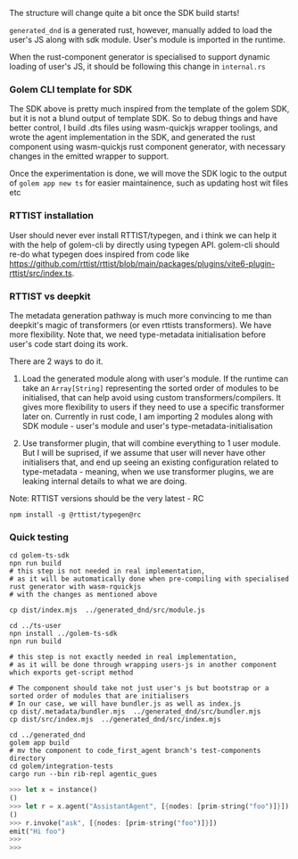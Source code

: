 The structure will change quite a bit once the SDK build starts!

`generated_dnd` is a generated rust, however, manually added to load the user's JS along with sdk module. User's module is imported 
in the runtime. 

When the rust-component generator is specialised to support dynamic loading of user's JS, it should be following this change
in `internal.rs`

### Golem CLI template for SDK

The SDK above is pretty much inspired from the template of the golem SDK, but it is not a blund output of template SDK.
So to debug things and have better control, I build .dts files using wasm-quickjs wrapper toolings, and wrote the agent implementation in the SDK,
and generated the rust component using wasm-quickjs rust component generator, with necessary changes in the emitted wrapper
to support.

Once the experimentation is done, we will move the SDK logic to the output of `golem app new ts` 
for easier maintainence, such as updating host wit files etc  

### RTTIST installation

User should never ever install RTTIST/typegen, and i think we can help it with the help of golem-cli by directly using typegen API.
golem-cli should re-do what typegen does inspired from code like https://github.com/rttist/rttist/blob/main/packages/plugins/vite6-plugin-rttist/src/index.ts.

### RTTIST vs deepkit

The metadata generation pathway is much more convincing to me than deepkit's magic of transformers (or even rttists transformers).
We have more flexibility. Note that, we need type-metadata initialisation before user's code start doing its work.

There are 2 ways to do it.
1. Load the generated module along with user's module. If the runtime can take an `Array[String]` representing the sorted order of modules 
to be initialised, that can help avoid using custom transformers/compilers. It gives more flexibility to users if they need to use a specific transformer later on.
Currently in rust code, I am importing 2 modules along with SDK module - user's module and user's type-metadata-initialisation

2. Use transformer plugin, that will combine everything to 1 user module. But I will be suprised, if we assume that user will never have other initialisers that,
and end up seeing an existing configuration related to type-metadata - meaning, when we use transformer plugins, we are leaking internal details to what we are doing.


Note: RTTIST versions should be the very latest - RC

```
npm install -g @rttist/typegen@rc
```

### Quick testing

```shell
cd golem-ts-sdk
npn run build
# this step is not needed in real implementation, 
# as it will be automatically done when pre-compiling with specialised rust generator with wasm-rquickjs
# with the changes as mentioned above

cp dist/index.mjs  ../generated_dnd/src/module.js
```

```shell
cd ../ts-user
npn install ../golem-ts-sdk
npn run build

# this step is not exactly needed in real implementation, 
# as it will be done through wrapping users-js in another component which exports get-script method

# The component should take not just user's js but bootstrap or a sorted order of modules that are initialisers
# In our case, we will have bundler.js as well as index.js
cp dist/.metadata/bundler.mjs  ../generated_dnd/src/bundler.mjs
cp dist/src/index.mjs  ../generated_dnd/src/index.mjs

```

```shell
cd ../generated_dnd
golem app build
# mv the component to code_first_agent branch's test-components directory
cd golem/integration-tests
cargo run --bin rib-repl agentic_gues
```

```rust
>>> let x = instance()
()
>>> let r = x.agent("AssistantAgent", [{nodes: [prim-string("foo")]}])
()
>>> r.invoke("ask", [{nodes: [prim-string("foo")]}])
emit("Hi foo")
>>>
>>>

```
